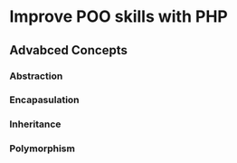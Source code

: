 # Improve POO skills with PHP

## Advabced Concepts 

### Abstraction
### Encapasulation
### Inheritance
### Polymorphism